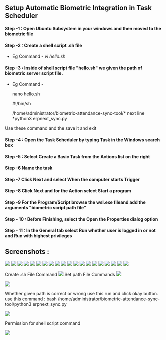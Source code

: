 ## Setup Automatic Biometric Integration in Task Scheduler
#### Step -1 : Open Ubuntu Subsystem in your windows and then moved to the biometric file
#### Step -2 : Create a shell script .sh file 
 * Eg Command - *vi hello.sh*
#### Step -3 : Inside of shell script file "hello.sh" we given the path of biometric server script file.
 * Eg Command - 
                <p> nano hello.sh </p> 
                <p>#!/bin/sh</p>
                <p> /home/administrator/biometric-attendance-sync-tool/* next line *python3 erpnext_sync.py </p>

Use these command and the save it and exit
#### Step -4 : Open the Task Scheduler by typing Task in the Windows search box
#### Step -5 : Select Create a Basic Task from the Actions list on the right
#### Step -6 Name the task
#### Step -7 Click Next and select When the computer starts Trigger
#### Step -8 Click Next and for the Action select Start a program
#### Step -9 For the Program/Script browse the wsl.exe fileand add the arguments "biometric script path file" 
#### Step - 10 : Before Finishing, select the Open the Properties dialog option
#### Step - 11 : In the General tab select Run whether user is logged in or not and Run with highest privileges

## Screenshots :

<img src="https://github.com/thirvusoft/thirvusoft-biometric/blob/latest_branch/assests/photo1657624308.jpeg">

<img src="https://github.com/thirvusoft/thirvusoft-biometric/blob/latest_branch/assests/photo1657624308%20(1).jpeg">

<img src="https://github.com/thirvusoft/thirvusoft-biometric/blob/latest_branch/assests/photo1657624308%20(2).jpeg">

<img src="https://github.com/thirvusoft/thirvusoft-biometric/blob/latest_branch/assests/photo1657624308%20(2).jpeg">

<img src="https://github.com/thirvusoft/thirvusoft-biometric/blob/latest_branch/assests/photo1657624308%20(3).jpeg" >

<img src="https://github.com/thirvusoft/thirvusoft-biometric/blob/latest_branch/assests/photo1657624308%20(4).jpeg" >

<img src="https://github.com/thirvusoft/thirvusoft-biometric/blob/latest_branch/assests/photo1657624308%20(5).jpeg" >

<img src="https://github.com/thirvusoft/thirvusoft-biometric/blob/latest_branch/assests/photo1657624308%20(6).jpeg" >

<img src="https://github.com/thirvusoft/thirvusoft-biometric/blob/latest_branch/assests/photo1657624308%20(7).jpeg" >

<img src="https://github.com/thirvusoft/thirvusoft-biometric/blob/latest_branch/assests/photo1657624308%20(8).jpeg" >

<img src="https://github.com/thirvusoft/thirvusoft-biometric/blob/latest_branch/assests/photo1657624308%20(9).jpeg" >

<img src="https://github.com/thirvusoft/thirvusoft-biometric/blob/latest_branch/assests/11.png" >

<img src="https://github.com/thirvusoft/thirvusoft-biometric/blob/latest_branch/assests/12.png" >

<img src="https://github.com/thirvusoft/thirvusoft-biometric/blob/latest_branch/assests/13.png" >

<img src="https://github.com/thirvusoft/thirvusoft-biometric/blob/latest_branch/assests/14.png" >

<img src="https://github.com/thirvusoft/thirvusoft-biometric/blob/latest_branch/assests/15.png" >

<img src="https://github.com/thirvusoft/thirvusoft-biometric/blob/latest_branch/assests/16.png" >

<img src="https://github.com/thirvusoft/thirvusoft-biometric/blob/latest_branch/assests/17.png" >

<img src="https://github.com/thirvusoft/thirvusoft-biometric/blob/latest_branch/assests/18.png" >

<img src="https://github.com/thirvusoft/thirvusoft-biometric/blob/latest_branch/assests/19.png" >

Create .sh File Command 
<img src="https://github.com/thirvusoft/thirvusoft-biometric/blob/latest_branch/assests/20.png" >
Set path File Commands
<img src="https://github.com/thirvusoft/thirvusoft-biometric/blob/latest_branch/assests/21.png" >

<img src="https://github.com/thirvusoft/thirvusoft-biometric/blob/latest_branch/assests/22.png" >

Whether given path is correct or wrong use this run and click okay button. 
use this command : bash /home/administrator/biometric-attendance-sync-tool/python3 erpnext_sync.py 

<img src="https://github.com/thirvusoft/thirvusoft-biometric/blob/latest_branch/assests/23.png" >

Permission for shell script command

<img src="https://github.com/thirvusoft/thirvusoft-biometric/blob/latest_branch/assests/photo1657624572.jpeg" >
